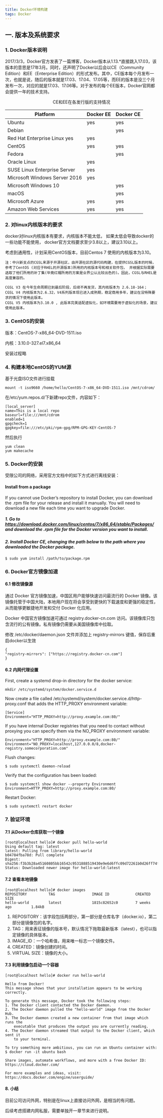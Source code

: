 ```yaml
---
title: Docker环境构建
tags: Docker
---
```


## 一. 版本及系统要求

### 1. Docker版本说明

2017/3/3，Docker官方发表了一篇博客，Docker版本从1.13.*直接跳入17.03，该版本的意思是17年3月。同时，还声明了Docker以后会以CE（Community Edition）和EE（Enterprise Edition）的形式发布。其中，CE版本每个月发布一次，也就是说，随后的版本就是17.03、17.04、17.05等，而EE的版本是没三个月发布一次，对应的就是17.03、17.06等。对于发布的每个EE版本，Docker官网都会提供一年的技术支持。

<center>CE和EE在各发行版的支持情况

Platform| Docker EE | Docker CE
---------|----------|---------
Ubuntu | yes | yes
Debian |  | yes
Red Hat Enterprise Linux yes | 	yes | 
CentOS | yes | yes
Fedora | | yes
Oracle Linux | yes |
SUSE Linux Enterprise Server | yes |
Microsoft Windows Server 2016 | yes |
Microsoft Windows 10 | | yes
macOS | | yes
Microsoft Azure | yes | yes
Amazon Web Services | yes | yes
</center>


### 2. 对linux内核版本的要求

docker对linux内核版本有要求，内核版本不能太低， 如果太低会导致docker的一些功能不能使用， docker官方文档要求至少3.8以上，建议3.10以上。

考虑到通用性，计划采用CentOS版本，目前Centos 7 使用的内核版本为3.10。

    注：中兴新支点的CGSL来源于开源社区，由开源社区的源代码构建，在提供CGSL版本的时候，参考了CentOS (对应于RHEL的开源版本)所用的内核版本号和相关软件包， 并根据实际需要选取了他们所用的补丁集(毕竟红帽所用的方案是业界公认比较出色的)。因此，CGSL与RHEL是高度兼容的。
    
    CGSL V3 在今年生命周期已到最后阶段，后续不再发货，其内核版本为 2.6.18-164；
    CGSL V4 内核版本为2.6.32，V4系列版本现已进入成熟期，稳定商用多年，建议在没特殊要求的情况下使用此版本。
    CGSL V5 内核版本为3.10.0 , 此版本完美适配虚拟化，如环境需要用于虚拟化的场景，建议使用此版本。

### 3. CentOS的安装

版本：CentOS-7-x86_64-DVD-1511.iso

内核：3.10.0-327.el7.x86_64

安装过程略


### 4. 构建本地CentOS的YUM源

基于光盘ISO文件进行挂载
    
    mount -t iso9660 /home/hello/CentOS-7-x86_64-DVD-1511.iso /mnt/cdrom/

 在/etc/yum.repos.d/下新建repo文件，内容如下：

    [local_server]
    name=This is a local repo
    baseurl=file:///mnt/cdrom
    enabled=1
    gpgcheck=1
    gpgkey=file:///etc/pki/rpm-gpg/RPM-GPG-KEY-CentOS-7

然后执行

    yum clean
    yum makecache


### 5. Docker的安装

受限公司的网络，采用官方文档中的如下方式进行离线安装：

#### Install from a package
If you cannot use Docker’s repository to install Docker, you can download the .rpm file for your release and install it manually. You will need to download a new file each time you want to upgrade Docker.

##### 1. Go to https://download.docker.com/linux/centos/7/x86_64/stable/Packages/ and download the .rpm file for the Docker version you want to install.

##### 2. Install Docker CE, changing the path below to the path where you downloaded the Docker package.

    $ sudo yum install /path/to/package.rpm

### 6. Docker官方镜像加速

#### 6.1 修改镜像源

通过 Docker 官方镜像加速，中国区用户能够快速访问最流行的 Docker 镜像。该镜像托管于中国大陆，本地用户现在将会享受到更快的下载速度和更强的稳定性，从而能够更敏捷地开发和交付 Docker 化应用。

Docker 中国官方镜像加速可通过 registry.docker-cn.com 访问。该镜像库只包含流行的公有镜像。私有镜像仍需要从美国镜像库中拉取。

修改 /etc/docker/daemon.json 文件并添加上 registry-mirrors 键值，保存后重启docker以生效

    {
    "registry-mirrors": ["https://registry.docker-cn.com"]
    }

#### 6.2 内网代理设置

First, create a systemd drop-in directory for the docker service:

    mkdir /etc/systemd/system/docker.service.d

Now create a file called /etc/systemd/system/docker.service.d/http-proxy.conf that adds the HTTP_PROXY environment variable:

    [Service]
    Environment="HTTP_PROXY=http://proxy.example.com:80/"

If you have internal Docker registries that you need to contact without proxying you can specify them via the NO_PROXY environment variable:

    Environment="HTTP_PROXY=http://proxy.example.com:80/"
    Environment="NO_PROXY=localhost,127.0.0.0/8,docker-registry.somecorporation.com"

Flush changes:

    $ sudo systemctl daemon-reload

Verify that the configuration has been loaded:

    $ sudo systemctl show docker --property Environment
    Environment=HTTP_PROXY=http://proxy.example.com:80/

Restart Docker:

    $ sudo systemctl restart docker

### 7. 验证环境

#### 7.1 从Docker仓库获取一个镜像
    [root@localhost hello]# docker pull hello-world
    Using default tag: latest
    latest: Pulling from library/hello-world
    b04784fba78d: Pull complete 
    Digest: sha256:f3b3b28a45160805bb16542c9531888519430e9e6d6ffc09d72261b0d26ff74f
    Status: Downloaded newer image for hello-world:latest


#### 7.2 查看本地镜像
    [root@localhost hello]# docker images
    REPOSITORY          TAG                 IMAGE ID            CREATED             SIZE
    hello-world         latest              1815c82652c0        7 weeks ago         1.84kB

1. REPOSITORY：该字段包括两部分，第一部分是仓库名字（docker.io），第二部分是镜像包的名字。
2. TAG：用来表征镜像的版本号，默认情况下拖取最新版本（latest），也可以指定镜像的具体版本。
3. IMAGE_ID：一个哈希值，用来唯一标志一个镜像文件。
4. CREATED：镜像创建的时间。
5. VIRTUAL SIZE：镜像的大小。

#### 7.3 利用镜像包启动一个容器

    [root@localhost hello]# docker run hello-world

    Hello from Docker!
    This message shows that your installation appears to be working correctly.

    To generate this message, Docker took the following steps:
    1. The Docker client contacted the Docker daemon.
    2. The Docker daemon pulled the "hello-world" image from the Docker Hub.
    3. The Docker daemon created a new container from that image which runs the
        executable that produces the output you are currently reading.
    4. The Docker daemon streamed that output to the Docker client, which sent it
        to your terminal.

    To try something more ambitious, you can run an Ubuntu container with:
    $ docker run -it ubuntu bash

    Share images, automate workflows, and more with a free Docker ID:
    https://cloud.docker.com/

    For more examples and ideas, visit:
    https://docs.docker.com/engine/userguide/

#### 8. 小结

目前公司访问外网，特别是在linux上直接访问外网，是相当的有问题。

后续考虑搭建内网私服，需要单独开一章节来进行说明。